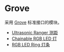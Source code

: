 Grove
=====

采用 [Grove](https://wiki.seeedstudio.com/cn/Grove_System/) 标准接口的模块。

* [Ultrasonic Ranger 测距](./grove_ultrasonic_ranger.md)
* [Chainable RGB LED 灯](./grove_chainable_rgb_led.md)
* [RGB LED Ring 灯条](./grove_rgb_led_ring.md)